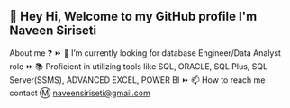 ## 👋 Hey Hi, Welcome to my GitHub profile I'm Naveen Siriseti

About me ❓ ⏩ 👀 I’m currently looking for database Engineer/Data Analyst role ⏩ 📚 Proficient in utilizing tools like SQL, ORACLE, SQL Plus, SQL Server(SSMS), ADVANCED EXCEL, POWER BI  ⏩ 📫 How to reach me contact Ⓜ naveensiriseti@gmail.com

<!--
**NaveenNaviee/NaveenNaviee** is a ✨ _special_ ✨ repository because its `README.md` (this file) appears on your GitHub profile.

Here are some ideas to get you started:

- 🔭 I’m currently working on ...
- 🌱 I’m currently learning ...
- 👯 I’m looking to collaborate on ...
- 🤔 I’m looking for help with ...
- 💬 Ask me about ...
- 📫 How to reach me: ...
- 😄 Pronouns: ...
- ⚡ Fun fact: ...
-->
